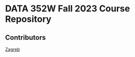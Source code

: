 # DATA 352W Fall 2023 Course Repository 
## Contributors
[Zagreb](https://zagreb-ethf23.github.io/)
